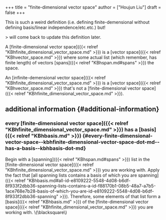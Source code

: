 +++
title = "finite-dimensional vector space"
author = ["Houjun Liu"]
draft = false
+++

This is such a weird definition (i.e. defining finite-demensional without defining basis/linear independence/etc.etc.) but!

&gt; will come back to update this definition later.

A [finite-dimensional vector space]({{< relref "KBhfinite_dimensional_vector_space.md" >}}) is a [vector space]({{< relref "KBhvector_space.md" >}}) where some actual list (which remember, has finite length) of vectors [spans]({{< relref "KBhspan.md#spans" >}}) the space.

An [infinite-demensional vector space]({{< relref "KBhfinite_dimensional_vector_space.md" >}}) is a [vector space]({{< relref "KBhvector_space.md" >}}) that's not a [finite-dimensional vector space]({{< relref "KBhfinite_dimensional_vector_space.md" >}}).


## additional information {#additional-information}


### every [finite-dimensional vector space]({{< relref "KBhfinite_dimensional_vector_space.md" >}}) has a [basis]({{< relref "KBhbasis.md" >}}) {#every-finite-dimensional-vector-space--kbhfinite-dimensional-vector-space-dot-md--has-a-basis--kbhbasis-dot-md}

Begin with a [spanning]({{< relref "KBhspan.md#spans" >}}) list in the [finite-dimensional vector space]({{< relref "KBhfinite_dimensional_vector_space.md" >}}) you are working with. Apply the fact that [all spanning lists contains a basis of which you are spanning]({{< relref "KBhbasis.md#all-id-e8109222-5548-4d08-b6df-8f933f2dbb36-spanning-lists-contains-a-id-f88170b1-08b5-48a7-a7b5-1ace768e7b28-basis-of-which-you-are-id-e8109222-5548-4d08-b6df-8f933f2dbb36-spanning" >}}). Therefore, some elements of that list form a [basis]({{< relref "KBhbasis.md" >}}) of the [finite-dimensional vector space]({{< relref "KBhfinite_dimensional_vector_space.md" >}}) you are working with. \\(\blacksquare\\)